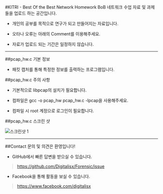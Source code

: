 #KITRI - Best Of the Best Network Homework
BoB 네트워크 수업 자료 및 과제들을 업로드 하는 공간입니다.
* 개인의 공부를 목적으로 연구가 되고 만들어지는 자료입니다.

* 오타나 오류는 아래의 Comment를 이용해주세요.

* 자료가 업로드 되는 기간은 일정하지 않습니다.

<hr></hr>

##pcap_hw.c 기본 정보
* 패킷 캡처를 통해 특정한 정보를 출력하는 프로그램입니다.

##pcap_hw.c 주의 사항
* 기본적으로 libpcap의 설치가 필요합니다.

* 컴파일은 gcc -o pcap_hw pcap_hw.c -lpcap을 사용해주세요.

* 컴파일 시 root 계정으로 로그인이 필요합니다.

##pcap_hw.c 스크린 샷

![스크린샷 1]()

<hr></hr>

##Contact
문의 및 의견은 환영입니다!
* GitHub에서 빠른 답변을 받으실 수 있습니다.

><https://github.com/Digitalisx/Forensic/issue>

* Facebook을 통해 활동을 보실 수 있습니다.

><https://www.facebook.com/digitalisx>

